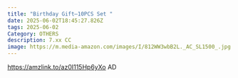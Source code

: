 ```yaml
---
title: "Birthday Gift–10PCS Set "
date: 2025-06-02T18:45:27.826Z
tags: 2025-06-02
Category: OTHERS
description: 7.xx CC
image: https://m.media-amazon.com/images/I/812WW3wbB2L._AC_SL1500_.jpg
---
```

https://amzlink.to/az0I115Hp6yXo      AD
